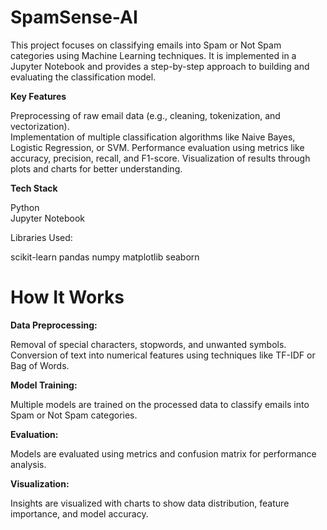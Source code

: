           
 # SpamSense-AI  
 
This project focuses on classifying emails into Spam or Not Spam categories using Machine Learning techniques. It is implemented in a Jupyter Notebook and provides a step-by-step approach to building and evaluating the classification model.
 
**Key Features**
  
Preprocessing of raw email data (e.g., cleaning, tokenization, and vectorization).  
Implementation of multiple classification algorithms like Naive Bayes, Logistic Regression, or SVM.
Performance evaluation using metrics like accuracy, precision, recall, and F1-score.
Visualization of results through plots and charts for better understanding. 
     
**Tech Stack**
        
Python  
Jupyter Notebook
   
Libraries Used:

 scikit-learn
pandas
numpy
matplotlib
seaborn


# How It Works

**Data Preprocessing:**

Removal of special characters, stopwords, and unwanted symbols.
Conversion of text into numerical features using techniques like TF-IDF or Bag of Words.

**Model Training:**

Multiple models are trained on the processed data to classify emails into Spam or Not Spam categories.

**Evaluation:**

Models are evaluated using metrics and confusion matrix for performance analysis.

**Visualization:**

Insights are visualized with charts to show data distribution, feature importance, and model accuracy.


